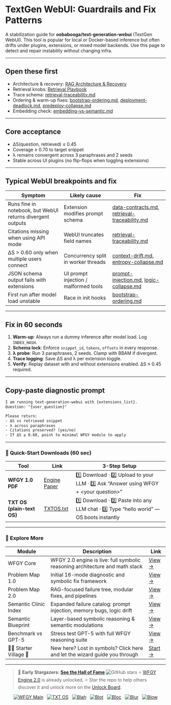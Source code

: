 # TextGen WebUI: Guardrails and Fix Patterns

A stabilization guide for **oobabooga/text-generation-webui** (TextGen WebUI).
This tool is popular for local or Docker-based inference but often drifts under plugins, extensions, or mixed model backends.
Use this page to detect and repair instability without changing infra.

---

## Open these first

* Architecture & recovery: [RAG Architecture & Recovery](https://github.com/onestardao/WFGY/blob/main/ProblemMap/rag-architecture-and-recovery.md)
* Retrieval knobs: [Retrieval Playbook](https://github.com/onestardao/WFGY/blob/main/ProblemMap/retrieval-playbook.md)
* Trace schema: [retrieval-traceability.md](https://github.com/onestardao/WFGY/blob/main/ProblemMap/retrieval-traceability.md)
* Ordering & warm-up fixes: [bootstrap-ordering.md](https://github.com/onestardao/WFGY/blob/main/ProblemMap/bootstrap-ordering.md), [deployment-deadlock.md](https://github.com/onestardao/WFGY/blob/main/ProblemMap/deployment-deadlock.md), [predeploy-collapse.md](https://github.com/onestardao/WFGY/blob/main/ProblemMap/predeploy-collapse.md)
* Embedding check: [embedding-vs-semantic.md](https://github.com/onestardao/WFGY/blob/main/ProblemMap/embedding-vs-semantic.md)

---

## Core acceptance

* ΔS(question, retrieved) ≤ 0.45
* Coverage ≥ 0.70 to target snippet
* λ remains convergent across 3 paraphrases and 2 seeds
* Stable across UI plugins (no flip-flops when toggling extensions)

---

## Typical WebUI breakpoints and fix

| Symptom                                                    | Likely cause                          | Fix                                                                                                                                                                                                            |
| ---------------------------------------------------------- | ------------------------------------- | -------------------------------------------------------------------------------------------------------------------------------------------------------------------------------------------------------------- |
| Runs fine in notebook, but WebUI returns divergent outputs | Extension modifies prompt schema      | [data-contracts.md](https://github.com/onestardao/WFGY/blob/main/ProblemMap/data-contracts.md), [retrieval-traceability.md](https://github.com/onestardao/WFGY/blob/main/ProblemMap/retrieval-traceability.md) |
| Citations missing when using API mode                      | WebUI truncates field names           | [retrieval-traceability.md](https://github.com/onestardao/WFGY/blob/main/ProblemMap/retrieval-traceability.md)                                                                                                 |
| ΔS > 0.60 only when multiple users connect                 | Concurrency split in worker threads   | [context-drift.md](https://github.com/onestardao/WFGY/blob/main/ProblemMap/context-drift.md), [entropy-collapse.md](https://github.com/onestardao/WFGY/blob/main/ProblemMap/entropy-collapse.md)               |
| JSON schema output fails with extensions                   | UI prompt injection / malformed tools | [prompt-injection.md](https://github.com/onestardao/WFGY/blob/main/ProblemMap/prompt-injection.md), [logic-collapse.md](https://github.com/onestardao/WFGY/blob/main/ProblemMap/logic-collapse.md)             |
| First run after model load unstable                        | Race in init hooks                    | [bootstrap-ordering.md](https://github.com/onestardao/WFGY/blob/main/ProblemMap/bootstrap-ordering.md)                                                                                                         |

---

## Fix in 60 seconds

1. **Warm-up**: Always run a dummy inference after model load. Log `INDEX_HASH`.
2. **Schema lock**: Enforce `snippet_id`, `tokens`, `offsets` in every response.
3. **λ probe**: Run 3 paraphrases, 2 seeds. Clamp with BBAM if divergent.
4. **Trace logging**: Save ΔS and λ per extension toggle.
5. **Verify**: Replay dataset with and without extensions enabled. ΔS ≤ 0.45 required.

---

## Copy-paste diagnostic prompt

```txt
I am running text-generation-webui with {extensions_list}.  
Question: "{user_question}"  

Please return:
- ΔS vs retrieved snippet  
- λ across paraphrases  
- Citations preserved? (yes/no)  
- If ΔS ≥ 0.60, point to minimal WFGY module to apply  
```

---

### 🔗 Quick-Start Downloads (60 sec)

| Tool                       | Link                                                                                                                                       | 3-Step Setup                                                                             |
| -------------------------- | ------------------------------------------------------------------------------------------------------------------------------------------ | ---------------------------------------------------------------------------------------- |
| **WFGY 1.0 PDF**           | [Engine Paper](https://github.com/onestardao/WFGY/blob/main/I_am_not_lizardman/WFGY_All_Principles_Return_to_One_v1.0_PSBigBig_Public.pdf) | 1️⃣ Download · 2️⃣ Upload to your LLM · 3️⃣ Ask “Answer using WFGY + \<your question>”   |
| **TXT OS (plain-text OS)** | [TXTOS.txt](https://github.com/onestardao/WFGY/blob/main/OS/TXTOS.txt)                                                                     | 1️⃣ Download · 2️⃣ Paste into any LLM chat · 3️⃣ Type “hello world” — OS boots instantly |

---

### 🧭 Explore More

| Module                   | Description                                                                  | Link                                                                                               |
| ------------------------ | ---------------------------------------------------------------------------- | -------------------------------------------------------------------------------------------------- |
| WFGY Core                | WFGY 2.0 engine is live: full symbolic reasoning architecture and math stack | [View →](https://github.com/onestardao/WFGY/tree/main/core/README.md)                              |
| Problem Map 1.0          | Initial 16-mode diagnostic and symbolic fix framework                        | [View →](https://github.com/onestardao/WFGY/tree/main/ProblemMap/README.md)                        |
| Problem Map 2.0          | RAG-focused failure tree, modular fixes, and pipelines                       | [View →](https://github.com/onestardao/WFGY/blob/main/ProblemMap/rag-architecture-and-recovery.md) |
| Semantic Clinic Index    | Expanded failure catalog: prompt injection, memory bugs, logic drift         | [View →](https://github.com/onestardao/WFGY/blob/main/ProblemMap/SemanticClinicIndex.md)           |
| Semantic Blueprint       | Layer-based symbolic reasoning & semantic modulations                        | [View →](https://github.com/onestardao/WFGY/tree/main/SemanticBlueprint/README.md)                 |
| Benchmark vs GPT-5       | Stress test GPT-5 with full WFGY reasoning suite                             | [View →](https://github.com/onestardao/WFGY/tree/main/benchmarks/benchmark-vs-gpt5/README.md)      |
| 🧙‍♂️ Starter Village 🏡 | New here? Lost in symbols? Click here and let the wizard guide you through   | [Start →](https://github.com/onestardao/WFGY/blob/main/StarterVillage/README.md)                   |

---

> 👑 **Early Stargazers: [See the Hall of Fame](https://github.com/onestardao/WFGY/tree/main/stargazers)** <img src="https://img.shields.io/github/stars/onestardao/WFGY?style=social" alt="GitHub stars"> ⭐ [WFGY Engine 2.0](https://github.com/onestardao/WFGY/blob/main/core/README.md) is already unlocked. ⭐ Star the repo to help others discover it and unlock more on the [Unlock Board](https://github.com/onestardao/WFGY/blob/main/STAR_UNLOCKS.md).

<div align="center">

[![WFGY Main](https://img.shields.io/badge/WFGY-Main-red?style=flat-square)](https://github.com/onestardao/WFGY)
 
[![TXT OS](https://img.shields.io/badge/TXT%20OS-Reasoning%20OS-orange?style=flat-square)](https://github.com/onestardao/WFGY/tree/main/OS)
 
[![Blah](https://img.shields.io/badge/Blah-Semantic%20Embed-yellow?style=flat-square)](https://github.com/onestardao/WFGY/tree/main/OS/BlahBlahBlah)
 
[![Blot](https://img.shields.io/badge/Blot-Persona%20Core-green?style=flat-square)](https://github.com/onestardao/WFGY/tree/main/OS/BlotBlotBlot)
 
[![Bloc](https://img.shields.io/badge/Bloc-Reasoning%20Compiler-blue?style=flat-square)](https://github.com/onestardao/WFGY/tree/main/OS/BlocBlocBloc)
 
[![Blur](https://img.shields.io/badge/Blur-Text2Image%20Engine-navy?style=flat-square)](https://github.com/onestardao/WFGY/tree/main/OS/BlurBlurBlur)
 
[![Blow](https://img.shields.io/badge/Blow-Game%20Logic-purple?style=flat-square)](https://github.com/onestardao/WFGY/tree/main/OS/BlowBlowBlow)

</div>
